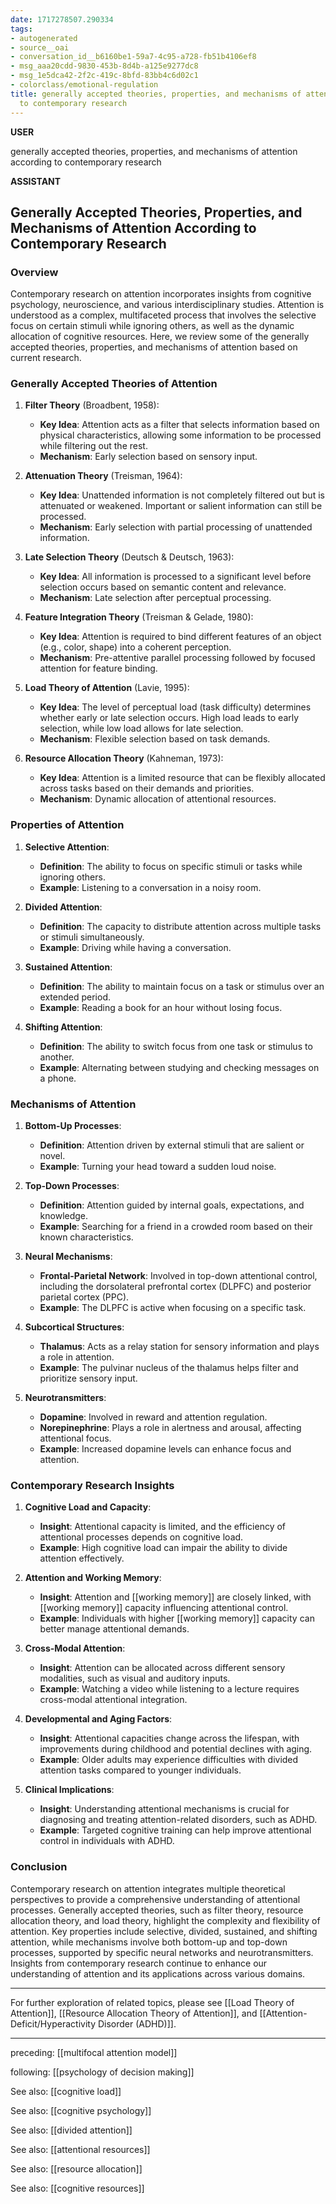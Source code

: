 ```yaml
---
date: 1717278507.290334
tags:
- autogenerated
- source__oai
- conversation_id__b6160be1-59a7-4c95-a728-fb51b4106ef8
- msg_aaa20cdd-9830-453b-8d4b-a125e9277dc8
- msg_1e5dca42-2f2c-419c-8bfd-83bb4c6d02c1
- colorclass/emotional-regulation
title: generally accepted theories, properties, and mechanisms of attention according
  to contemporary research
---
```


**USER**

generally accepted theories, properties, and mechanisms of attention according to contemporary research


**ASSISTANT**

## Generally Accepted Theories, Properties, and Mechanisms of Attention According to Contemporary Research

### Overview

Contemporary research on attention incorporates insights from cognitive psychology, neuroscience, and various interdisciplinary studies. Attention is understood as a complex, multifaceted process that involves the selective focus on certain stimuli while ignoring others, as well as the dynamic allocation of cognitive resources. Here, we review some of the generally accepted theories, properties, and mechanisms of attention based on current research.

### Generally Accepted Theories of Attention

1. **Filter Theory** (Broadbent, 1958):
    - **Key Idea**: Attention acts as a filter that selects information based on physical characteristics, allowing some information to be processed while filtering out the rest.
    - **Mechanism**: Early selection based on sensory input.

2. **Attenuation Theory** (Treisman, 1964):
    - **Key Idea**: Unattended information is not completely filtered out but is attenuated or weakened. Important or salient information can still be processed.
    - **Mechanism**: Early selection with partial processing of unattended information.

3. **Late Selection Theory** (Deutsch & Deutsch, 1963):
    - **Key Idea**: All information is processed to a significant level before selection occurs based on semantic content and relevance.
    - **Mechanism**: Late selection after perceptual processing.

4. **Feature Integration Theory** (Treisman & Gelade, 1980):
    - **Key Idea**: Attention is required to bind different features of an object (e.g., color, shape) into a coherent perception.
    - **Mechanism**: Pre-attentive parallel processing followed by focused attention for feature binding.

5. **Load Theory of Attention** (Lavie, 1995):
    - **Key Idea**: The level of perceptual load (task difficulty) determines whether early or late selection occurs. High load leads to early selection, while low load allows for late selection.
    - **Mechanism**: Flexible selection based on task demands.

6. **Resource Allocation Theory** (Kahneman, 1973):
    - **Key Idea**: Attention is a limited resource that can be flexibly allocated across tasks based on their demands and priorities.
    - **Mechanism**: Dynamic allocation of attentional resources.

### Properties of Attention

1. **Selective Attention**:
    - **Definition**: The ability to focus on specific stimuli or tasks while ignoring others.
    - **Example**: Listening to a conversation in a noisy room.

2. **Divided Attention**:
    - **Definition**: The capacity to distribute attention across multiple tasks or stimuli simultaneously.
    - **Example**: Driving while having a conversation.

3. **Sustained Attention**:
    - **Definition**: The ability to maintain focus on a task or stimulus over an extended period.
    - **Example**: Reading a book for an hour without losing focus.

4. **Shifting Attention**:
    - **Definition**: The ability to switch focus from one task or stimulus to another.
    - **Example**: Alternating between studying and checking messages on a phone.

### Mechanisms of Attention

1. **Bottom-Up Processes**:
    - **Definition**: Attention driven by external stimuli that are salient or novel.
    - **Example**: Turning your head toward a sudden loud noise.

2. **Top-Down Processes**:
    - **Definition**: Attention guided by internal goals, expectations, and knowledge.
    - **Example**: Searching for a friend in a crowded room based on their known characteristics.

3. **Neural Mechanisms**:
    - **Frontal-Parietal Network**: Involved in top-down attentional control, including the dorsolateral prefrontal cortex (DLPFC) and posterior parietal cortex (PPC).
    - **Example**: The DLPFC is active when focusing on a specific task.

4. **Subcortical Structures**:
    - **Thalamus**: Acts as a relay station for sensory information and plays a role in attention.
    - **Example**: The pulvinar nucleus of the thalamus helps filter and prioritize sensory input.

5. **Neurotransmitters**:
    - **Dopamine**: Involved in reward and attention regulation.
    - **Norepinephrine**: Plays a role in alertness and arousal, affecting attentional focus.
    - **Example**: Increased dopamine levels can enhance focus and attention.

### Contemporary Research Insights

1. **Cognitive Load and Capacity**:
    - **Insight**: Attentional capacity is limited, and the efficiency of attentional processes depends on cognitive load.
    - **Example**: High cognitive load can impair the ability to divide attention effectively.

2. **Attention and Working Memory**:
    - **Insight**: Attention and [[working memory]] are closely linked, with [[working memory]] capacity influencing attentional control.
    - **Example**: Individuals with higher [[working memory]] capacity can better manage attentional demands.

3. **Cross-Modal Attention**:
    - **Insight**: Attention can be allocated across different sensory modalities, such as visual and auditory inputs.
    - **Example**: Watching a video while listening to a lecture requires cross-modal attentional integration.

4. **Developmental and Aging Factors**:
    - **Insight**: Attentional capacities change across the lifespan, with improvements during childhood and potential declines with aging.
    - **Example**: Older adults may experience difficulties with divided attention tasks compared to younger individuals.

5. **Clinical Implications**:
    - **Insight**: Understanding attentional mechanisms is crucial for diagnosing and treating attention-related disorders, such as ADHD.
    - **Example**: Targeted cognitive training can help improve attentional control in individuals with ADHD.

### Conclusion

Contemporary research on attention integrates multiple theoretical perspectives to provide a comprehensive understanding of attentional processes. Generally accepted theories, such as filter theory, resource allocation theory, and load theory, highlight the complexity and flexibility of attention. Key properties include selective, divided, sustained, and shifting attention, while mechanisms involve both bottom-up and top-down processes, supported by specific neural networks and neurotransmitters. Insights from contemporary research continue to enhance our understanding of attention and its applications across various domains.

---

For further exploration of related topics, please see [[Load Theory of Attention]], [[Resource Allocation Theory of Attention]], and [[Attention-Deficit/Hyperactivity Disorder (ADHD)]].


---

preceding: [[multifocal attention model]]  


following: [[psychology of decision making]]

See also: [[cognitive load]]


See also: [[cognitive psychology]]


See also: [[divided attention]]


See also: [[attentional resources]]


See also: [[resource allocation]]


See also: [[cognitive resources]]